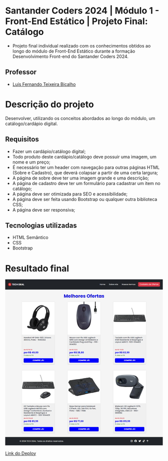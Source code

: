 # Santander Coders 2024 | Módulo 1 - Front-End Estático | Projeto Final: Catálogo

- Projeto final individual realizado com os conhecimentos obtidos ao longo do módulo de Front-End Estático durante a formação Desenvolvimento Front-end do Santander Coders 2024.

## Professor
- [Luís Fernando Teixeira Bicalho](https://www.linkedin.com/in/lu%C3%ADs-fernando-teixeira-bicalho-a4b210158/)

# Descrição do projeto

Desenvolver, utilizando os conceitos abordados ao longo do módulo, um catálogo/cardápio digital.

## Requisitos

- Fazer um cardápio/catálogo digital;
- Todo produto deste cardápio/catálogo deve possuir uma imagem, um nome e um preço;
- É necessário ter um header com navegação para outras páginas HTML (Sobre e Cadastro), que deverá colapsar a partir de uma certa largura;
- A página de sobre deve ter uma imagem grande e uma descrição;
- A página de cadastro deve ter um formulário para cadastrar um item no catálogo;
- A página deve ser otimizada para SEO e acessibilidade;
- A página deve ser feita usando Bootstrap ou qualquer outra biblioteca CSS;
- A página deve ser responsiva;

## Tecnologias utilizadas

- HTML Semântico
- CSS
- Bootstrap

# Resultado final

![](Assets/screenshot-home.png)

[Link do Deploy](https://fgarrido-dev.github.io/Projeto-Catalogo/)
